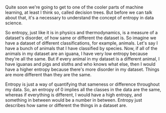 Quite soon we're going to get to one of the cooler parts of machine learning, at least I think so, called decision trees. But before we can talk about that, it's a necessary to understand the concept of entropy in data science.

So entropy, just like it is in physics and thermodynamics, is a measure of a dataset's disorder, of how same or different the dataset is. So imagine we have a dataset of different classifications, for example, animals. Let's say I have a bunch of animals that I have classified by species. Now, if all of the animals in my dataset are an iguana, I have very low entropy because they're all the same. But if every animal in my dataset is a different animal, I have iguanas and pigs and sloths and who knows what else, then I would have a higher entropy because there's more disorder in my dataset. Things are more different than they are the same.

Entropy is just a way of quantifying that sameness or difference throughout my data. So, an entropy of 0 implies all the classes in the data are the same, whereas if everything is different, I would have a high entropy, and something in between would be a number in between. Entropy just describes how same or different the things in a dataset are.
